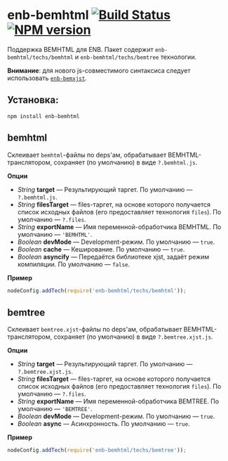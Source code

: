 enb-bemhtml [![Build Status](https://travis-ci.org/enb-make/enb-bemhtml.png?branch=master)](https://travis-ci.org/enb-make/enb-bemhtml) [![NPM version](https://badge.fury.io/js/enb-bemhtml.png)](http://badge.fury.io/js/enb-bemhtml)
===========

Поддержка BEMHTML для ENB. Пакет содержит `enb-bemhtml/techs/bemhtml` и `enb-bemhtml/techs/bemtree` технологии.

**Внимание**: для нового js-совместимого синтаксиса следует использовать [`enb-bemxjst`](https://github.com/enb-make/enb-bemxjst.git).

Установка:
----------

```
npm install enb-bemhtml
```

bemhtml
-------

Склеивает `bemhtml`-файлы по deps'ам, обрабатывает BEMHTML-транслятором, сохраняет (по умолчанию) в виде `?.bemhtml.js`.

**Опции**

* *String* **target** — Результирующий таргет. По умолчанию — `?.bemhtml.js`.
* *String* **filesTarget** — files-таргет, на основе которого получается список исходных файлов (его предоставляет технология `files`). По умолчанию — `?.files`.
* *String* **exportName** — Имя переменной-обработчика BEMHTML. По умолчанию — `'BEMHTML'`.
* *Boolean* **devMode** — Development-режим. По умолчанию — `true`.
* *Boolean* **cache** — Кеширование. По умолчанию — `true`.
* *Boolean* **asyncify** — Передаётся библиотеке xjst, задаёт режим компиляции. По умолчанию — `false`.

**Пример**

```javascript
nodeConfig.addTech(require('enb-bemhtml/techs/bemhtml'));
```

bemtree
-------

Склеивает `bemtree.xjst`-файлы по deps'ам, обрабатывает BEMHTML-транслятором, сохраняет (по умолчанию) в виде `?.bemtree.xjst.js`.

**Опции**

* *String* **target** — Результирующий таргет. По умолчанию — `?.bemtree.xjst.js`.
* *String* **filesTarget** — files-таргет, на основе которого получается список исходных файлов (его предоставляет технология `files`). По умолчанию — `?.files`.
* *String* **exportName** — Имя переменной-обработчика BEMTREE. По умолчанию — `'BEMTREE'`.
* *Boolean* **devMode** — Development-режим. По умолчанию — `true`.
* *Boolean* **async** — Асинхронность. По умолчанию — `true`.

**Пример**

```javascript
nodeConfig.addTech(require('enb-bemhtml/techs/bemtree'));
```
